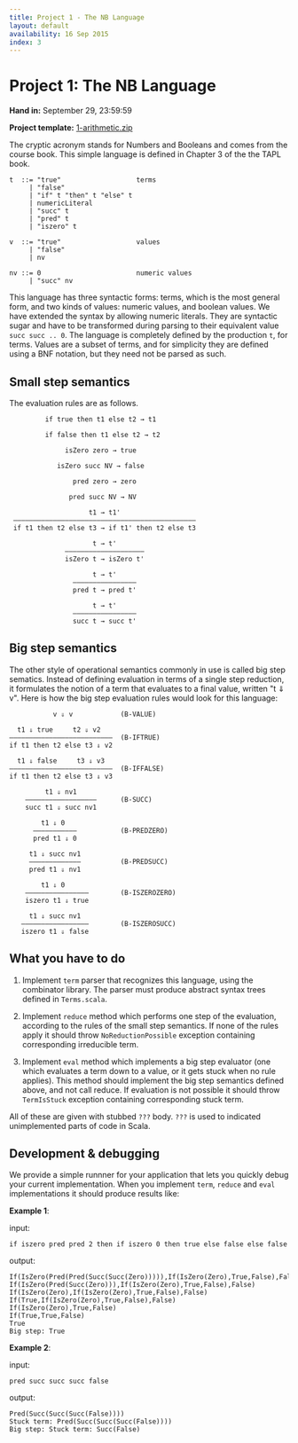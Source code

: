 ```yaml
---
title: Project 1 - The NB Language
layout: default
availability: 16 Sep 2015
index: 3
---
```


# Project 1: The NB Language

**Hand in:** September 29, 23:59:59

**Project template:** [1-arithmetic.zip](/projects/1-arithmetic.zip)

The cryptic acronym stands for Numbers and Booleans and comes from the course book.
This simple language is defined in Chapter 3 of the the TAPL book.

    t  ::= "true"                   terms
         | "false"
         | "if" t "then" t "else" t
         | numericLiteral
         | "succ" t
         | "pred" t
         | "iszero" t

    v  ::= "true"                   values
         | "false"
         | nv

    nv ::= 0                        numeric values
         | "succ" nv

This language has three syntactic forms: terms, which is the most general form, and two
kinds of values: numeric values, and boolean values. We have extended the syntax by
allowing numeric literals. They are syntactic sugar and have to be transformed during
parsing to their equivalent value `succ succ .. 0`. The language is completely defined by
the production `t`, for terms. Values are a subset of terms, and for simplicity they are
defined using a BNF notation, but they need not be parsed as such.

## Small step semantics

The evaluation rules are as follows.

             if true then t1 else t2 → t1

             if false then t1 else t2 → t2

                  isZero zero → true

                isZero succ NV → false

                    pred zero → zero

                   pred succ NV → NV

                        t1 → t1'
     ——————————————————————————————————————————————
     if t1 then t2 else t3 → if t1' then t2 else t3

                         t → t'
                  ————————————————————
                  isZero t → isZero t'

                         t → t'
                    ————————————————
                    pred t → pred t'

                         t → t'
                    ————————————————
                    succ t → succ t'

## Big step semantics

The other style of operational semantics commonly in use is called big step sematics.
Instead of defining evaluation in terms of a single step reduction, it formulates the
notion of a term that evaluates to a final value, written "t ⇓ v". Here is how the big
step evaluation rules would look for this language:


               v ⇓ v            (B-VALUE)

      t1 ⇓ true     t2 ⇓ v2
    ——————————————————————————  (B-IFTRUE)
    if t1 then t2 else t3 ⇓ v2

      t1 ⇓ false     t3 ⇓ v3
    ——————————————————————————  (B-IFFALSE)
    if t1 then t2 else t3 ⇓ v3

             t1 ⇓ nv1
        ——————————————————      (B-SUCC)
        succ t1 ⇓ succ nv1

            t1 ⇓ 0
          ———————————           (B-PREDZERO)
          pred t1 ⇓ 0

         t1 ⇓ succ nv1
         —————————————          (B-PREDSUCC)
         pred t1 ⇓ nv1

            t1 ⇓ 0
        ————————————————        (B-ISZEROZERO)
        iszero t1 ⇓ true

         t1 ⇓ succ nv1
       —————————————————        (B-ISZEROSUCC)
       iszero t1 ⇓ false

## What you have to do

1. Implement `term` parser that recognizes this language, using the combinator library.
   The parser must produce abstract syntax trees defined in `Terms.scala`.

1. Implement `reduce` method which performs one step of the evaluation, according to the rules
   of the small step semantics. If none of the rules apply it should throw `NoReductionPossible`
   exception containing corresponding irreducible term.

1. Implement `eval` method which implements a big step evaluator (one which evaluates a term
   down to a value, or it gets stuck when no rule applies). This method should implement
   the big step semantics defined above, and not call reduce. If evaluation is not possible
   it should throw `TermIsStuck` exception containing corresponding stuck term.

All of these are given with stubbed `???` body. `???` is used to indicated unimplemented
parts of code in Scala.

## Development & debugging

We provide a simple runnner for your application that lets you quickly debug your current
implementation. When you implement `term`, `reduce` and `eval` implementations it should
produce results like:

**Example 1**:

input:

    if iszero pred pred 2 then if iszero 0 then true else false else false

output:

    If(IsZero(Pred(Pred(Succ(Succ(Zero))))),If(IsZero(Zero),True,False),False)
    If(IsZero(Pred(Succ(Zero))),If(IsZero(Zero),True,False),False)
    If(IsZero(Zero),If(IsZero(Zero),True,False),False)
    If(True,If(IsZero(Zero),True,False),False)
    If(IsZero(Zero),True,False)
    If(True,True,False)
    True
    Big step: True

**Example 2**:

input:

    pred succ succ succ false

output:

    Pred(Succ(Succ(Succ(False))))
    Stuck term: Pred(Succ(Succ(Succ(False))))
    Big step: Stuck term: Succ(False)

